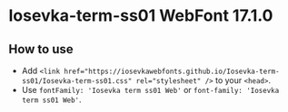 # Iosevka-term-ss01 WebFont 17.1.0

## How to use

- Add `<link href="https://iosevkawebfonts.github.io/Iosevka-term-ss01/Iosevka-term-ss01.css" rel="stylesheet" />` to your `<head>`.
- Use `fontFamily: 'Iosevka term ss01 Web'` or `font-family: 'Iosevka term ss01 Web'`.
